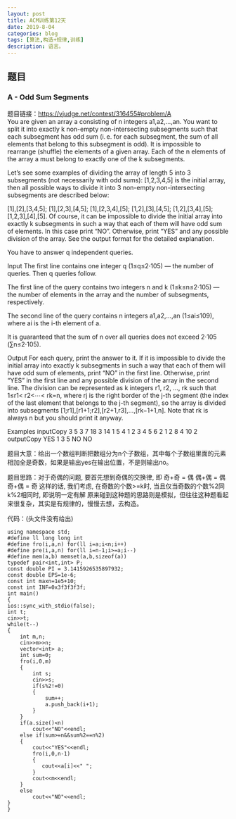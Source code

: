 ```yaml
---
layout: post
title: ACM训练第12天
date: 2019-8-04
categories: blog
tags: [算法,构造+规律,训练]
description: 语言。
---
```


## 题目

### A - Odd Sum Segments 
题目链接：<https://vjudge.net/contest/316455#problem/A><br/>
You are given an array a consisting of n integers a1,a2,…,an. You want to split it into exactly k non-empty non-intersecting subsegments such that each subsegment has odd sum (i. e. for each subsegment, the sum of all elements that belong to this subsegment is odd). It is impossible to rearrange (shuffle) the elements of a given array. Each of the n elements of the array a must belong to exactly one of the k subsegments.

Let’s see some examples of dividing the array of length 5 into 3 subsegments (not necessarily with odd sums): [1,2,3,4,5] is the initial array, then all possible ways to divide it into 3 non-empty non-intersecting subsegments are described below:

[1],[2],[3,4,5];
[1],[2,3],[4,5];
[1],[2,3,4],[5];
[1,2],[3],[4,5];
[1,2],[3,4],[5];
[1,2,3],[4],[5].
Of course, it can be impossible to divide the initial array into exactly k subsegments in such a way that each of them will have odd sum of elements. In this case print “NO”. Otherwise, print “YES” and any possible division of the array. See the output format for the detailed explanation.

You have to answer q independent queries.

Input
The first line contains one integer q (1≤q≤2⋅105) — the number of queries. Then q queries follow.

The first line of the query contains two integers n and k (1≤k≤n≤2⋅105) — the number of elements in the array and the number of subsegments, respectively.

The second line of the query contains n integers a1,a2,…,an (1≤ai≤109), where ai is the i-th element of a.

It is guaranteed that the sum of n over all queries does not exceed 2⋅105 (∑n≤2⋅105).

Output
For each query, print the answer to it. If it is impossible to divide the initial array into exactly k subsegments in such a way that each of them will have odd sum of elements, print “NO” in the first line. Otherwise, print “YES” in the first line and any possible division of the array in the second line. The division can be represented as k integers r1, r2, …, rk such that 1≤r1< r2<⋯< rk=n, where rj is the right border of the j-th segment (the index of the last element that belongs to the j-th segment), so the array is divided into subsegments [1;r1],[r1+1;r2],[r2+1,r3],…,[rk−1+1,n]. Note that rk is always n but you should print it anyway.

Examples
inputCopy
3
5 3
7 18 3 14 1
5 4
1 2 3 4 5
6 2
1 2 8 4 10 2
outputCopy
YES
1 3 5
NO
NO

题目大意：给出一个数组判断把数组分为n个子数组，其中每个子数组里面的元素相加全是奇数，如果是输出yes在输出位置，不是则输出no。<br/>

题目思路：对于奇偶的问题, 要首先想到奇偶的交换律, 即
奇+奇 = 偶
偶+偶 = 偶
奇+偶 = 奇
这样的话, 我们考虑, 在奇数的个数>=k时, 当且仅当奇数的个数%2同k%2相同时, 即说明一定有解
原来碰到这种题的思路则是模拟，但往往这种题看起来很复杂，其实是有规律的，慢慢去想，去构造。

代码：(头文件没有给出)

    using namespace std;
    #define ll long long int
    #define fro(i,a,n) for(ll i=a;i<n;i++)
    #define pre(i,a,n) for(ll i=n-1;i>=a;i--)
    #define mem(a,b) memset(a,b,sizeof(a))
    typedef pair<int,int> P;
    const double PI = 3.1415926535897932;
    const double EPS=1e-6;
    const int maxn=1e5+10;
    const int INF=0x3f3f3f3f;
    int main()
    {
    ios::sync_with_stdio(false);
    int t;
    cin>>t;
    while(t--)
    {
        int m,n;
        cin>>m>>n;
        vector<int> a;
        int sum=0;
        fro(i,0,m)
        {
            int s;
            cin>>s;
            if(s%2!=0)
            {
                sum++;
                a.push_back(i+1);
            }
        }
        if(a.size()<n)
            cout<<"NO"<<endl;
        else if(sum>=n&&sum%2==n%2)
        {
            cout<<"YES"<<endl;
            fro(i,0,n-1)
            {
               cout<<a[i]<<" ";
            }
            cout<<m<<endl;
        }
        else
            cout<<"NO"<<endl;
    }
    }










